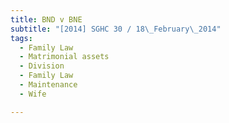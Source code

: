 ```yaml
---
title: BND v BNE 
subtitle: "[2014] SGHC 30 / 18\_February\_2014"
tags:
  - Family Law
  - Matrimonial assets
  - Division
  - Family Law
  - Maintenance
  - Wife

---
```



